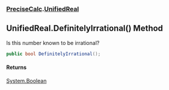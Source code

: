 ### [PreciseCalc](PreciseCalc.md 'PreciseCalc').[UnifiedReal](PreciseCalc.UnifiedReal.md 'PreciseCalc.UnifiedReal')

## UnifiedReal.DefinitelyIrrational() Method

Is this number known to be irrational?

```csharp
public bool DefinitelyIrrational();
```

#### Returns
[System.Boolean](https://docs.microsoft.com/en-us/dotnet/api/System.Boolean 'System.Boolean')